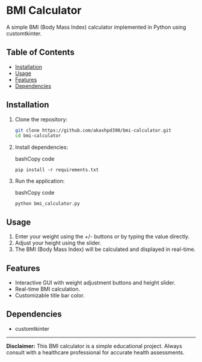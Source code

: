 # BMI Calculator

A simple BMI (Body Mass Index) calculator implemented in Python using customtkinter.

## Table of Contents

- [Installation](#installation)
- [Usage](#usage)
- [Features](#features)
- [Dependencies](#dependencies)

## Installation

1. Clone the repository:

   ```bash
   git clone https://github.com/akashpd390/bmi-calculator.git
   cd bmi-calculator

2.  Install dependencies:
    
    bashCopy code
    
    `pip install -r requirements.txt` 
    
3.  Run the application:
    
    bashCopy code
    
    `python bmi_calculator.py` 
    

## Usage

1.  Enter your weight using the +/- buttons or by typing the value directly.
2.  Adjust your height using the slider.
3.  The BMI (Body Mass Index) will be calculated and displayed in real-time.

## Features

-   Interactive GUI with weight adjustment buttons and height slider.
-   Real-time BMI calculation.
-   Customizable title bar color.

## Dependencies

-   customtkinter


----------

**Disclaimer:** This BMI calculator is a simple educational project. Always consult with a healthcare professional for accurate health assessments.
